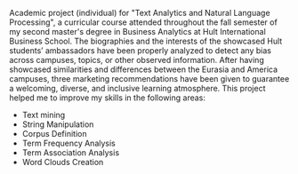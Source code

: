 Academic project (individual) for "Text Analytics and Natural Language Processing", a curricular course attended throughout the fall semester of my second master's degree in Business Analytics at Hult International Business School. The biographies and the interests of the showcased Hult students’ ambassadors have been properly analyzed to detect any bias across campuses, topics, or other observed information. After having showcased similarities and differences between the Eurasia and America campuses, three marketing recommendations have been given to guarantee a welcoming, diverse, and inclusive learning atmosphere. This project helped me to improve my skills in the following areas:

- Text mining 
- String Manipulation 
- Corpus Definition 
- Term Frequency Analysis
- Term Association Analysis 
- Word Clouds Creation
